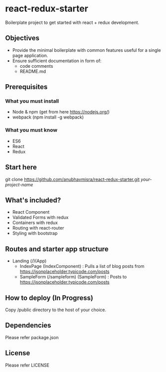 # react-redux-starter
Boilerplate project to get started with react + redux development.

## Objectives
- Provide the minimal boilerplate with common features useful for a single page application.
- Ensure sufficient documentation in form of:
    - code comments
    - README.md

## Prerequisites

### What you must install
- Node & npm (get from here https://nodejs.org/)
- webpack (npm install -g webpack)

### What you must know
- ES6
- React
- Redux

## Start here
git clone https://github.com/anubhavmisra/react-redux-starter.git <i>your-project-name</i>

## What's included?
- React Component
- Validated Forms with redux 
- Containers with redux
- Routing with react-router
- Styling with bootstrap

## Routes and starter app structure

- Landing (/)(App)
    - IndexPage (IndexComponent) : Pulls a list of blog posts from https://jsonplaceholder.typicode.com/posts
    - SampleForm (/sampleform) (SampleForm) : Posts to https://jsonplaceholder.typicode.com/posts

## How to deploy (In Progress)
Copy /public directory to the host of your choice.

## Dependencies
Please refer package.json

## License
Please refer LICENSE 